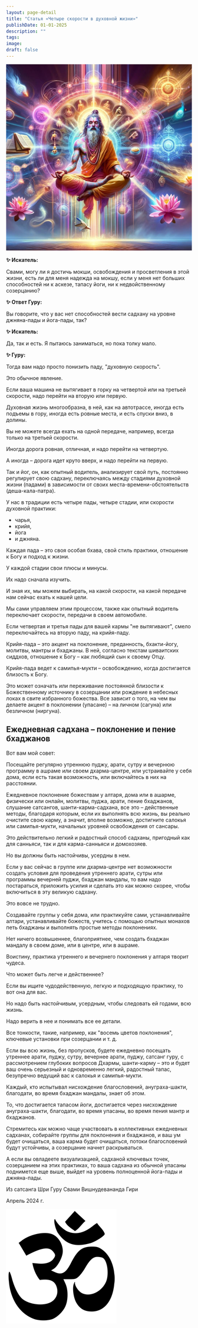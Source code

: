 ```yaml
---
layout: page-detail
title: "Статья «Четыре скорости в духовной жизни»"
publishDate: 01-01-2025
description: ""
tags:
image:
draft: false
---
```


  
![Садху](/upload/medialibrary/f11/f1178009561720b6b614e934badbd0b7.jpg "Садху")  

  
**✨ Искатель:** 

 Свами, могу ли я достичь мокши, освобождения и просветления в этой жизни, есть ли для меня надежда на мокшу, если у меня нет больших способностей ни к аскезе, тапасу йоги, ни к недвойственному созерцанию?

**✨ Ответ Гуру:** 

 Вы говорите, что у вас нет способностей вести садхану на уровне джняна-пады и йога-пады, так?

**✨ Искатель:** 

 Да, так и есть. Я пытаюсь заниматься, но пока толку мало.

**✨ Гуру:** 

 Тогда вам надо просто понизить паду, "духовную скорость".

 Это обычное явление.

 Если ваша машина не вытягивает в горку на четвертой или на третьей скорости, надо перейти на вторую или первую.

 Духовная жизнь многообразна, в ней, как на автотрассе, иногда есть подъемы в гору, иногда есть ровные места, и есть спуски вниз, в долины.

 Вы не можете всегда ехать на одной передаче, например, всегда только на третьей скорости.

 Иногда дорога ровная, отличная, и надо перейти на четвертую.

 А иногда – дорога идет круто вверх, и надо перейти на первую.

 Так и йог, он, как опытный водитель, анализирует свой путь, постоянно регулирует свою садхану, переключаясь между стадиями духовной жизни (падами) в зависимости от своих места-времени-обстоятельств (деша-кала-патра).

У нас в традиции есть четыре пады, четыре стадии, или скорости духовной практики:

* чарья,
* крийя,
* йога
* и джняна.

 Каждая пада – это своя особая бхава, свой стиль практики, отношение к Богу и подход к жизни.

 У каждой стадии свои плюсы и минусы.

 Их надо сначала изучить.

 И зная их, мы можем выбирать, на какой скорости, на какой передаче нам сейчас ехать к нашей цели.

 Мы сами управляем этим процессом, также как опытный водитель переключает скорости, передачи в своем автомобиле.

 Если четвертая и третья пады для вашей кармы "не вытягивают", смело переключайтесь на вторую паду, на крийя-паду.

 Крийя-пада – это акцент на поклонение, преданность, бхакти-йогу, молитвы, мантры и бхаджаны. В ней, согласно текстам шиваитских сиддхов, отношение к Богу – как любящий сын к своему Отцу.

 Крийя-пада ведет к самипья-мукти – освобождению, когда достигается близость к Богу.

 Это может означать или переживание постоянной близости к Божественному источнику в созерцании или рождение в небесных локах в свите избранного божества. Все зависит о того, на чем вы делаете акцент в поклонении (упасане) – на личном (сагуна) или безличном (ниргуна).

## Ежедневная садхана – поклонение и пение бхаджанов 

  
 Вот вам мой совет:

 Посещайте регулярно утреннюю пуджу, арати, сутру и вечернюю программу в ашраме или своем дхарма-центре, или устраивайте у себя дома, если есть такая возможность, или включайтесь в них на расстоянии.

 Ежедневное поклонение божествам у алтаря, дома или в ашарме, физически или онлайн, молитвы, пуджа, арати, пение бхаджанов, слушание сатсангов, шанти-карма-садхана, все это – действенные методы, благодаря которым, если их выполнять всю жизнь, вы реально очистите свою карму, а значит, вполне возможно, достигните салокья или самипья-мукти, начальных уровней освобождения от сансары.

 Это действительно легкий и радостный способ садханы, пригодный как для санньяси, так и для карма-санньяси и домохозяев.

 Но вы должны быть настойчивы, усердны в нем.

 Если у вас сейчас в группе или дхарма-центре нет возможности создать условия для проведения утреннего арати, сутры или программы вечерней пуджи, бхаджан мандалы, то вам надо постараться, приложить усилия и сделать это как можно скорее, чтобы включиться в эту великую садхану.

 Это вовсе не трудно.

 Создавайте группы у себя дома, или практикуйте сами, устанавливайте алтари, устанавливайте божеств, учитесь с помощью опытных монахов петь бхаджаны и выполнять простые методы поклонениях.

 Нет ничего возвышеннее, благоприятнее, чем создать бхаджан мандалу в своем доме, или в центре, или в ашраме.

 Воистину, практика утреннего и вечернего поклонения у алтаря творит чудеса.

 Что может быть легче и действеннее?

 Если вы ищите чудодейственную, легкую и подходящую практику, то вот она для вас.

 Но надо быть настойчивым, усердным, чтобы следовать ей годами, всю жизнь.

 Надо верить в нее и понимать все ее детали.

 Все тонкости, такие, например, как "восемь цветов поклонения", ключевые установки при созерцании и т. д.

 Если вы всю жизнь, без пропусков, будете ежедневно посещать утреннее арати, пуджу, сутру, вечернее арати, пуджу, сатсанг гуру, с рассмотрением глубоких вопросов Дхармы, шанти-карму – это и будет ваш очень серьезный и одновременно легкий, радостный тапас, безупречно ведущий вас к салокья и самипья-мукти.

 Каждый, кто испытывал нисхождение благословений, ануграха-шакти, благодати, во время бхаджан мандалы, знает об этом.

 То, что достигается тапасом йоги, достигается через нисхождение ануграха-шакти, благодати, во время упасаны, во время пения мантр и бхаджанов.

 Стремитесь как можно чаще участвовать в коллективных ежедневных садханах, собирайте группы для поклонения и бхаджанов, и ваш ум будет очищаться, ваша карма будет очищаться, потоки благословений будут устойчивы, а созерцание начнет раскрываться.

 А если вы овладеете визуализацией, садханой ключевых точек, созерцанием на этих практиках, то ваша садхана из обычной упасаны поднимется еще выше, выйдет на уровень полноценной йога-пады и джняна-пады.

  
 Из сатсанга Шри Гуру Свами Вишнудевананда Гири

 Апрель 2024 г.

![Ом](/upload/medialibrary/4e5/4e59138d7f13f8137afb77ab8ee41988.png) 
